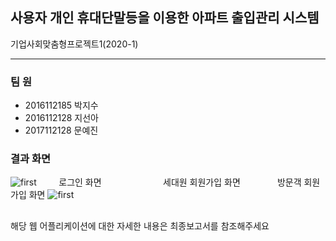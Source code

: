## 사용자 개인 휴대단말등을 이용한 아파트 출입관리 시스템
기업사회맞춤형프로젝트1(2020-1)

***
### 팀   원
* 2016112185 박지수
* 2016112128 지선아
* 2017112128 문예진

### 결과 화면
![first](https://user-images.githubusercontent.com/48276738/104832122-09757080-58d2-11eb-9205-80041da9985c.png)
&nbsp;&nbsp;&nbsp;&nbsp;&nbsp;&nbsp;&nbsp;&nbsp;로그인 화면 &nbsp;&nbsp;&nbsp;&nbsp;&nbsp;&nbsp;&nbsp;&nbsp;&nbsp;&nbsp;&nbsp;&nbsp;&nbsp;&nbsp;&nbsp;&nbsp;&nbsp;&nbsp;&nbsp;&nbsp;&nbsp;&nbsp;&nbsp; 세대원 회원가입 화면 &nbsp;&nbsp;&nbsp;&nbsp;&nbsp;&nbsp;&nbsp;&nbsp;&nbsp;&nbsp;&nbsp;&nbsp;&nbsp;&nbsp;방문객 회원가입 화면
![first](https://user-images.githubusercontent.com/48276738/104832122-09757080-58d2-11eb-9205-80041da9985c.png)


##
해당 웹 어플리케이션에 대한 자세한 내용은 최종보고서를 참조해주세요
